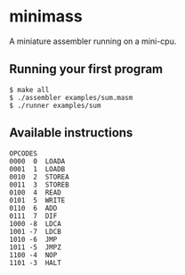 # minimass
A miniature assembler running on a mini-cpu.

## Running your first program
```
$ make all
$ ./assembler examples/sum.masm
$ ./runner examples/sum
```

## Available instructions

```
OPCODES
0000  0  LOADA
0001  1  LOADB
0010  2  STOREA
0011  3  STOREB
0100  4  READ
0101  5  WRITE
0110  6  ADD
0111  7  DIF
1000 -8  LDCA
1001 -7  LDCB
1010 -6  JMP
1011 -5  JMPZ
1100 -4  NOP
1101 -3  HALT
```

